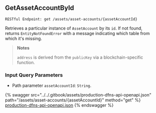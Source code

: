 
## GetAssetAccountById
`RESTful Endpoint: get /assets/asset-accounts/{assetAccountId}`

Retrieves a particular instance of `AssetAccount` by its `id`. If not found, returns `EntityNotFoundError` with a message indicating which table from which it's missing.

> **Notes**  
>   
>   
> `address` is derived from the `publicKey` via a blockchain-specific function.

<!--  -->

### Input Query Parameters
* Path parameter `assetAccountId`: `String`.  
  


{% swagger src="../../.gitbook/assets/production-dfns-api-openapi.json" path="/assets/asset-accounts/{assetAccountId}" method="get" %}
[production-dfns-api-openapi.json](../../.gitbook/assets/production-dfns-api-openapi.json)
{% endswagger %}
